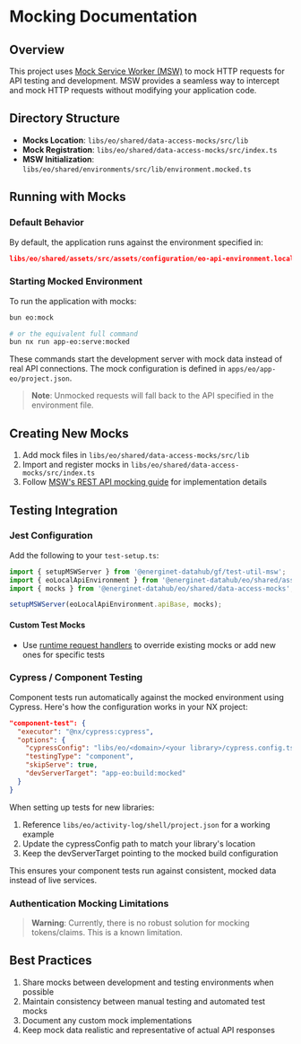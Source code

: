 # Mocking Documentation

## Overview

This project uses [Mock Service Worker (MSW)](https://mswjs.io/docs/) to mock HTTP requests for API testing and development. MSW provides a seamless way to intercept and mock HTTP requests without modifying your application code.

## Directory Structure

- **Mocks Location**: `libs/eo/shared/data-access-mocks/src/lib`
- **Mock Registration**: `libs/eo/shared/data-access-mocks/src/index.ts`
- **MSW Initialization**: `libs/eo/shared/environments/src/lib/environment.mocked.ts`

## Running with Mocks

### Default Behavior

By default, the application runs against the environment specified in:

```json
libs/eo/shared/assets/src/assets/configuration/eo-api-environment.local.json
```

### Starting Mocked Environment

To run the application with mocks:

```bash
bun eo:mock

# or the equivalent full command
bun nx run app-eo:serve:mocked
```

These commands start the development server with mock data instead of real API connections. The mock configuration is defined in `apps/eo/app-eo/project.json`.

> **Note**: Unmocked requests will fall back to the API specified in the environment file.

## Creating New Mocks

1. Add mock files in `libs/eo/shared/data-access-mocks/src/lib`
2. Import and register mocks in `libs/eo/shared/data-access-mocks/src/index.ts`
3. Follow [MSW's REST API mocking guide](https://mswjs.io/docs/getting-started/mocks/rest-api) for implementation details

## Testing Integration

### Jest Configuration

Add the following to your `test-setup.ts`:

```typescript
import { setupMSWServer } from '@energinet-datahub/gf/test-util-msw';
import { eoLocalApiEnvironment } from '@energinet-datahub/eo/shared/assets';
import { mocks } from '@energinet-datahub/eo/shared/data-access-mocks';

setupMSWServer(eoLocalApiEnvironment.apiBase, mocks);
```

#### Custom Test Mocks

- Use [runtime request handlers](https://mswjs.io/docs/api/setup-server/use) to override existing mocks or add new ones for specific tests

### Cypress / Component Testing

Component tests run automatically against the mocked environment using Cypress. Here's how the configuration works in your NX project:

```json
"component-test": {
  "executor": "@nx/cypress:cypress",
  "options": {
    "cypressConfig": "libs/eo/<domain>/<your library>/cypress.config.ts",
    "testingType": "component",
    "skipServe": true,
    "devServerTarget": "app-eo:build:mocked"
  }
}
```

When setting up tests for new libraries:

1. Reference `libs/eo/activity-log/shell/project.json` for a working example
2. Update the cypressConfig path to match your library's location
3. Keep the devServerTarget pointing to the mocked build configuration

This ensures your component tests run against consistent, mocked data instead of live services.

### Authentication Mocking Limitations

> **Warning**: Currently, there is no robust solution for mocking tokens/claims. This is a known limitation.

## Best Practices

1. Share mocks between development and testing environments when possible
2. Maintain consistency between manual testing and automated test mocks
3. Document any custom mock implementations
4. Keep mock data realistic and representative of actual API responses
